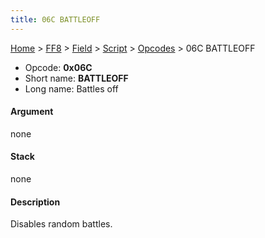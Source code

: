 ```yaml
---
title: 06C BATTLEOFF
---
```


[Home](Main%20Page.md) > [FF8](FF8.md) > [Field](FF8/Field.md) > [Script](FF8/Field/Script.md) > [Opcodes](FF8/Field/Script/Opcodes.md) > 06C BATTLEOFF

-   Opcode: **0x06C**
-   Short name: **BATTLEOFF**
-   Long name: Battles off

#### Argument

none

#### Stack

none

#### Description

Disables random battles.
